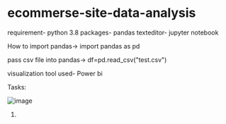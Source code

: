 # ecommerse-site-data-analysis
requirement- python 3.8
packages- pandas
texteditor- jupyter notebook


How to import pandas->
import pandas as pd


pass csv file into pandas->
df=pd.read_csv("test.csv")

visualization tool used- Power bi

 Tasks:
 
![image](https://user-images.githubusercontent.com/61740462/160233788-6b652a40-4fec-4465-a50e-1dfaa1439179.png)

1.


